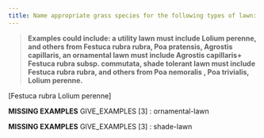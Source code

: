 ```yaml
---
title: Name appropriate grass species for the following types of lawn: hard wearing utility, high quality ornamental, shade tolerant.
---
```



> **Examples could include:
a utility lawn must include Lolium perenne,
and others from Festuca rubra rubra,  Poa
pratensis, Agrostis capillaris,
an ornamental lawn must include Agrostis
capillaris+ Festuca rubra subsp. commutata,
shade tolerant lawn must include Festuca
rubra rubra, and others from  Poa nemoralis ,
Poa trivialis,  Lolium perenne.** 


[Festuca rubra
Lolium perenne]

**MISSING EXAMPLES**
GIVE_EXAMPLES [3] :  ornamental-lawn

**MISSING EXAMPLES**
GIVE_EXAMPLES [3] :  shade-lawn
